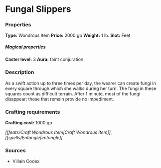 ﻿---
Title: "Fungal Slippers"
Type: "Wondrous Item"
Price: "2000 gp"
Weight: "1 lb."
Slot: "Feet"
Caster level: "3"
Aura: "faint conjuration"
Description: |
  "As a swift action up to three times per day, the wearer can create fungi in every square through which she walks during her turn. The fungi in these squares count as difficult terrain. After 1 minute, most of the fungi disappear; those that remain provide no impediment."
Crafting cost: "1000 gp"
Sources: "['Villain Codex']"
---

# Fungal Slippers

### Properties

**Type:** Wondrous Item **Price:** 2000 gp **Weight:** 1 lb. **Slot:** Feet

##### Magical properties

**Caster level:** 3 **Aura:** faint conjuration

### Description

As a swift action up to three times per day, the wearer can create fungi in every square through which she walks during her turn. The fungi in these squares count as difficult terrain. After 1 minute, most of the fungi disappear; those that remain provide no impediment.

### Crafting requirements

**Crafting cost:** 1000 gp

_[[feats/Craft Wondrous Item|Craft Wondrous Item]]_, _[[spells/Entangle|entangle]]_

### Sources

* Villain Codex
